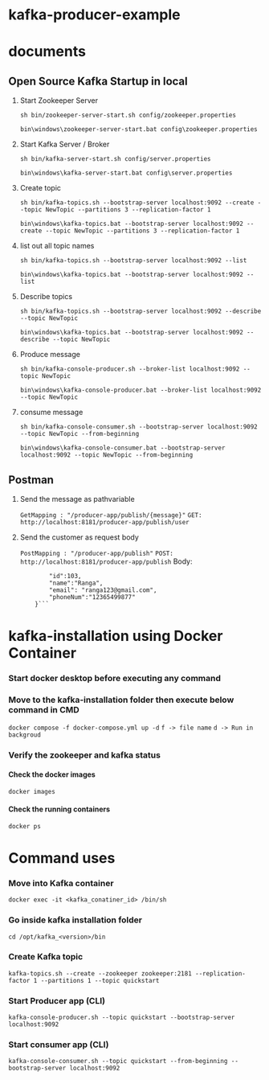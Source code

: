 # kafka-producer-example

# documents

## Open Source Kafka Startup in local

1. Start Zookeeper Server

   `sh bin/zookeeper-server-start.sh config/zookeeper.properties`

   `bin\windows\zookeeper-server-start.bat config\zookeeper.properties`

2. Start Kafka Server / Broker

   `sh bin/kafka-server-start.sh config/server.properties`

   `bin\windows\kafka-server-start.bat config\server.properties`

3. Create topic

   `sh bin/kafka-topics.sh --bootstrap-server localhost:9092 --create --topic NewTopic --partitions 3 --replication-factor 1`

   `bin\windows\kafka-topics.bat --bootstrap-server localhost:9092 --create --topic NewTopic --partitions 3 --replication-factor 1`

4. list out all topic names

   `sh bin/kafka-topics.sh --bootstrap-server localhost:9092 --list`

   `bin\windows\kafka-topics.bat --bootstrap-server localhost:9092 --list`

5. Describe topics

   `sh bin/kafka-topics.sh --bootstrap-server localhost:9092 --describe --topic NewTopic`

   `bin\windows\kafka-topics.bat --bootstrap-server localhost:9092 --describe --topic NewTopic`

6. Produce message

   `sh bin/kafka-console-producer.sh --broker-list localhost:9092 --topic NewTopic`

   `bin\windows\kafka-console-producer.bat --broker-list localhost:9092 --topic NewTopic`

7. consume message

   `sh bin/kafka-console-consumer.sh --bootstrap-server localhost:9092 --topic NewTopic --from-beginning`

   `bin\windows\kafka-console-consumer.bat --bootstrap-server localhost:9092 --topic NewTopic --from-beginning`

## Postman

1. Send the message as pathvariable

   `GetMapping : "/producer-app/publish/{message}"`
   `GET: http://localhost:8181/producer-app/publish/user`

2. Send the customer as request body

   `PostMapping : "/producer-app/publish"`
   `POST: http://localhost:8181/producer-app/publish`
   Body:

   ````{
           "id":103,
           "name":"Ranga",
           "email": "ranga123@gmail.com",
           "phoneNum":"12365499877"
       }```
   ````

# kafka-installation using Docker Container

### Start docker desktop before executing any command

### Move to the kafka-installation folder then execute below command in CMD

`docker compose -f docker-compose.yml up -d`
`f -> file name`
`d -> Run in backgroud`

### Verify the zookeeper and kafka status

#### Check the docker images

`docker images`

#### Check the running containers

`docker ps`

# Command uses

### Move into Kafka container

`docker exec -it <kafka_conatiner_id> /bin/sh`

### Go inside kafka installation folder

`cd /opt/kafka_<version>/bin`

### Create Kafka topic

`kafka-topics.sh --create --zookeeper zookeeper:2181 --replication-factor 1 --partitions 1 --topic quickstart`

### Start Producer app (CLI)

`kafka-console-producer.sh --topic quickstart --bootstrap-server localhost:9092`

### Start consumer app (CLI)

`kafka-console-consumer.sh --topic quickstart --from-beginning --bootstrap-server localhost:9092`

